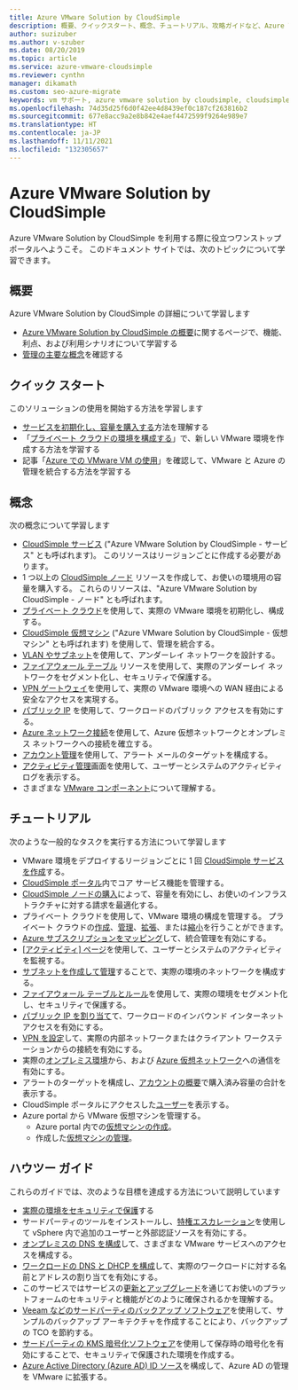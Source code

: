 ```yaml
---
title: Azure VMware Solution by CloudSimple
description: 概要、クイックスタート、概念、チュートリアル、攻略ガイドなど、Azure VMware Solutions by CloudSimple について学習します。
author: suzizuber
ms.author: v-szuber
ms.date: 08/20/2019
ms.topic: article
ms.service: azure-vmware-cloudsimple
ms.reviewer: cynthn
manager: dikamath
ms.custom: seo-azure-migrate
keywords: vm サポート, azure vmware solution by cloudsimple, cloudsimple azure, vm ツール, vmware ドキュメント
ms.openlocfilehash: 74d35d25f6d0f42ee4d8439ef0c187cf263816b2
ms.sourcegitcommit: 677e8acc9a2e8b842e4aef4472599f9264e989e7
ms.translationtype: HT
ms.contentlocale: ja-JP
ms.lasthandoff: 11/11/2021
ms.locfileid: "132305657"
---
```

# <a name="azure-vmware-solution-by-cloudsimple"></a>Azure VMware Solution by CloudSimple

Azure VMware Solution by CloudSimple を利用する際に役立つワンストップ ポータルへようこそ。
このドキュメント サイトでは、次のトピックについて学習できます。

## <a name="overview"></a>概要

Azure VMware Solution by CloudSimple の詳細について学習します

* [Azure VMware Solution by CloudSimple の概要](cloudsimple-vmware-solutions-overview.md)に関するページで、機能、利点、および利用シナリオについて学習する
* [管理の主要な概念](key-concepts.md)を確認する

## <a name="quickstart"></a>クイック スタート

このソリューションの使用を開始する方法を学習します

* [サービスを初期化し、容量を購入する](quickstart-create-cloudsimple-service.md)方法を理解する
* 「[プライベート クラウドの環境を構成する](quickstart-create-private-cloud.md)」で、新しい VMware 環境を作成する方法を学習する
* 記事「[Azure での VMware VM の使用](quickstart-create-vmware-virtual-machine.md)」を確認して、VMware と Azure の管理を統合する方法を学習する

## <a name="concepts"></a>概念

次の概念について学習します

* [CloudSimple サービス](cloudsimple-service.md) ("Azure VMware Solution by CloudSimple - サービス" とも呼ばれます)。 このリソースはリージョンごとに作成する必要があります。
* 1 つ以上の [CloudSimple ノード](cloudsimple-node.md) リソースを作成して、お使いの環境用の容量を購入する。 これらのリソースは、"Azure VMware Solution by CloudSimple - ノード" とも呼ばれます。
* [プライベート クラウド](cloudsimple-private-cloud.md)を使用して、実際の VMware 環境を初期化し、構成する。
* [CloudSimple 仮想マシン](cloudsimple-virtual-machines.md) ("Azure VMware Solution by CloudSimple - 仮想マシン" とも呼ばれます) を使用して、管理を統合する。
* [VLAN やサブネット](cloudsimple-vlans-subnets.md)を使用して、アンダーレイ ネットワークを設計する。
* [ファイアウォール テーブル](cloudsimple-firewall-tables.md) リソースを使用して、実際のアンダーレイ ネットワークをセグメント化し、セキュリティで保護する。
* [VPN ゲートウェイ](cloudsimple-vpn-gateways.md)を使用して、実際の VMware 環境への WAN 経由による安全なアクセスを実現する。
* [パブリック IP](cloudsimple-public-ip-address.md) を使用して、ワークロードのパブリック アクセスを有効にする。
* [Azure ネットワーク接続](cloudsimple-azure-network-connection.md)を使用して、Azure 仮想ネットワークとオンプレミス ネットワークへの接続を確立する。
* [アカウント管理](cloudsimple-account.md)を使用して、アラート メールのターゲットを構成する。
* [アクティビティ管理](cloudsimple-activity.md)画面を使用して、ユーザーとシステムのアクティビティ ログを表示する。
* さまざまな [VMware コンポーネント](vmware-components.md)について理解する。

## <a name="tutorials"></a>チュートリアル

次のような一般的なタスクを実行する方法について学習します

* VMware 環境をデプロイするリージョンごとに 1 回 [CloudSimple サービスを作成](create-cloudsimple-service.md)する。
* [CloudSimple ポータル](access-cloudsimple-portal.md)内でコア サービス機能を管理する。
* [CloudSimple ノードの購入](create-nodes.md)によって、容量を有効にし、お使いのインフラストラクチャに対する請求を最適化する。
* プライベート クラウドを使用して、VMware 環境の構成を管理する。 プライベート クラウドの[作成](create-private-cloud.md)、[管理](manage-private-cloud.md)、[拡張](expand-private-cloud.md)、または[縮小](shrink-private-cloud.md)を行うことができます。
* [Azure サブスクリプションをマッピング](azure-subscription-mapping.md)して、統合管理を有効にする。
* [[アクティビティ] ページ](monitor-activity.md)を使用して、ユーザーとシステムのアクティビティを監視する。
* [サブネットを作成して管理](create-vlan-subnet.md)することで、実際の環境のネットワークを構成する。
* [ファイアウォール テーブルとルール](firewall.md)を使用して、実際の環境をセグメント化し、セキュリティで保護する。
* [パブリック IP を割り当て](public-ips.md)て、ワークロードのインバウンド インターネット アクセスを有効にする。
* [VPN を設定](vpn-gateway.md)して、実際の内部ネットワークまたはクライアント ワークステーションからの接続を有効にする。
* 実際の[オンプレミス環境](on-premises-connection.md)から、および [Azure 仮想ネットワーク](virtual-network-connection.md)への通信を有効にする。
* アラートのターゲットを構成し、[アカウントの概要](account.md)で購入済み容量の合計を表示する。
* CloudSimple ポータルにアクセスした[ユーザー](users.md)を表示する。
* Azure portal から VMware 仮想マシンを管理する。
    * Azure portal 内での[仮想マシンの作成](azure-create-vm.md)。
    * 作成した[仮想マシンの管理](azure-manage-vm.md)。

## <a name="how-to-guides"></a>ハウツー ガイド

これらのガイドでは、次のような目標を達成する方法について説明しています

* [実際の環境をセキュリティで保護](private-cloud-secure.md)する
* サードパーティのツールをインストールし、[特権エスカレーション](escalate-privileges.md)を使用して vSphere 内で追加のユーザーと外部認証ソースを有効にする。
* [オンプレミスの DNS を構成](on-premises-dns-setup.md)して、さまざまな VMware サービスへのアクセスを構成する。
* [ワークロードの DNS と DHCP を構成](dns-dhcp-setup.md)して、実際のワークロードに対する名前とアドレスの割り当てを有効にする。
* このサービスではサービスの[更新とアップグレード](vmware-components.md#updates-and-upgrades)を通じてお使いのプラットフォームのセキュリティと機能がどのように確保されるかを理解する。
* [Veeam などのサードパーティのバックアップ ソフトウェア](backup-workloads-veeam.md)を使用して、サンプルのバックアップ アーキテクチャを作成することにより、バックアップの TCO を節約する。
* [サードパーティの KMS 暗号化ソフトウェア](vsan-encryption.md)を使用して保存時の暗号化を有効にすることで、セキュリティで保護された環境を作成する。
* [Azure Active Directory (Azure AD) ID ソース](azure-ad.md)を構成して、Azure AD の管理を VMware に拡張する。
